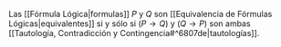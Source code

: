 Las [[Fórmula Lógica|formulas]] $P$ y $Q$ son [[Equivalencia de Fórmulas Lógicas|equivalentes]] si y sólo si $(P→Q)$ y $(Q→P)$ son ambas [[Tautología, Contradicción y Contingencia#^6807de|tautologías]].